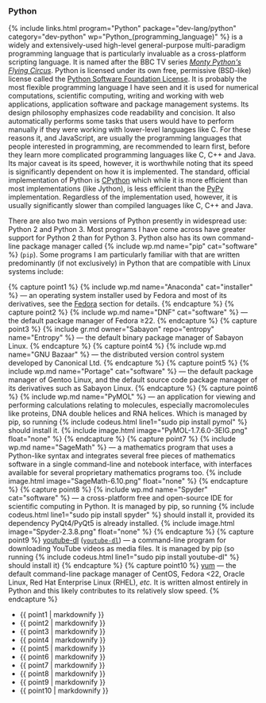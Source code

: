 ### Python
{% include links.html program="Python" package="dev-lang/python" category="dev-python" wp="Python_(programming_language)" %} is a widely and extensively-used high-level general-purpose multi-paradigm programming language that is particularly invaluable as a cross-platform scripting language. It is named after the BBC TV series [*Monty Python's Flying Circus*](https://en.wikipedia.org/wiki/Monty_Python's_Flying_Circus). Python is licensed under its own free, permissive (BSD-like) license called the [Python Software Foundation License](https://en.wikipedia.org/wiki/Python_Software_Foundation_License). It is probably the most flexible programming language I have seen and it is used for numerical computations, scientific computing, writing and working with web applications, application software and package management systems. Its design philosophy emphasizes code readability and concision. It also automatically performs some tasks that users would have to perform manually if they were working with lower-level languages like C. For these reasons it, and JavaScript, are usually the programming languages that people interested in programming, are recommended to learn first, before they learn more complicated programming languages like C, C++ and Java. Its major caveat is its speed, however, it is worthwhile noting that its speed is significantly dependent on how it is implemented. The standard, official implementation of Python is [CPython](https://en.wikipedia.org/wiki/CPython) which while it is more efficient than most implementations (like Jython), is less efficient than the [PyPy](https://en.wikipedia.org/wiki/PyPy) implementation. Regardless of the implementation used, however, it is usually significantly slower than compiled languages like C, C++ and Java.

There are also two main versions of Python presently in widespread use: Python 2 and Python 3. Most programs I have come across have
greater support for Python 2 than for Python 3. Python also has its own command-line package manager called {% include wp.md name="pip" cat="software" %} (`pip`). Some programs I am particularly familiar with that are written predominantly (if not exclusively) in Python that are compatible with Linux systems include:

{% capture point1 %}
{% include wp.md name="Anaconda" cat="installer" %} &mdash; an operating system installer used by Fedora and most of its derivatives, see the [Fedora](#fedora) section for details.
{% endcapture %}
{% capture point2 %}
{% include wp.md name="DNF" cat="software" %} &mdash; the default package manager of Fedora &geq;22.
{% endcapture %}
{% capture point3 %}
{% include gr.md owner="Sabayon" repo="entropy" name="Entropy" %} &mdash; the default binary package manager of Sabayon Linux.
{% endcapture %}
{% capture point4 %}
{% include wp.md name="GNU Bazaar" %} &mdash; the distributed version control system developed by Canonical Ltd.
{% endcapture %}
{% capture point5 %}
{% include wp.md name="Portage" cat="software" %} &mdash; the default package manager of Gentoo Linux, and the default source code package manager of its derivatives such as Sabayon Linux.
{% endcapture %}
{% capture point6 %}
{% include wp.md name="PyMOL" %} &mdash; an application for viewing and performing calculations relating to molecules, especially macromolecules like proteins, DNA double helices and RNA helices. Which is managed by pip, so running {% include codeus.html line1="sudo pip install pymol" %} should install it.
{% include image.html image="PyMOL-1.7.6.0-3EIG.png" float="none" %}
{% endcapture %}
{% capture point7 %}
{% include wp.md name="SageMath" %} &mdash; a mathematics program that uses a Python-like syntax and integrates several free pieces of
mathematics software in a single command-line and notebook interface, with interfaces available for several proprietary mathematics programs too.
{% include image.html image="SageMath-6.10.png" float="none" %}
{% endcapture %}
{% capture point8 %}
{% include wp.md name="Spyder" cat="software" %} &mdash; a cross-platform free and open-source IDE for scientific computing in Python. It is managed by pip, so running {% include codeus.html line1="sudo pip install spyder" %} should install it, provided its dependency PyQt4/PyQt5 is already installed.
{% include image.html image="Spyder-2.3.8.png" float="none" %}
{% endcapture %}
{% capture point9 %}
[youtube-dl](https://rg3.github.io/youtube-dl/) ([`youtube-dl`](/man/youtube-dl.1.html)) &mdash; a command-line program for downloading YouTube videos as media files. It is managed by pip (so running {% include codeus.html line1="sudo pip install youtube-dl" %} should install it)
{% endcapture %}
{% capture point10 %}
[yum](http://yum.baseurl.org/) &mdash; the default command-line package manager of CentOS, Fedora &lt;22, Oracle Linux, Red Hat Enterprise Linux (RHEL), *etc.* It is written almost entirely in Python and this likely contributes to its relatively slow speed.
{% endcapture %}

<ul>
<li>{{ point1 | markdownify }}</li>
<li>{{ point2 | markdownify }}</li>
<li>{{ point3 | markdownify }}</li>
<li>{{ point4 | markdownify }}</li>
<li>{{ point5 | markdownify }}</li>
<li>{{ point6 | markdownify }}</li>
<li>{{ point7 | markdownify }}</li>
<li>{{ point8 | markdownify }}</li>
<li>{{ point9 | markdownify }}</li>
<li>{{ point10 | markdownify }}</li>
</ul>

